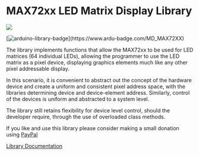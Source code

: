 # MAX72xx LED Matrix Display Library

<img align="center" src="https://user-images.githubusercontent.com/22770735/92942619-5605f680-f46f-11ea-8ae5-5ba5bcf737d9.jpg" />


[![arduino-library-badge](https://www.ardu-badge.com/badge/MD_MAX72XX.svg?)](https://www.ardu-badge.com/MD_MAX72XX)

The library implements functions that allow the MAX72xx to be used for LED matrices (64 individual LEDs), allowing the programmer to use the LED matrix as a pixel device, displaying graphics elements much like any other pixel addressable display.

In this scenario, it is convenient to abstract out the concept of the hardware device and create a uniform and consistent pixel address space, with the libraries determining device and device-element address. Similarly, control of the devices is uniform and abstracted to a system level.

The library still retains flexibility for device level control, should the developer require, through the use of overloaded class methods.

If you like and use this library please consider making a small donation using [PayPal](https://paypal.me/MajicDesigns/4USD)

[Library Documentation](https://majicdesigns.github.io/MD_MAX72XX/)
